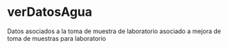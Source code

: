 # verDatosAgua
Datos asociados a la toma de muestra de laboratorio asociado a mejora de toma de muestras para laboratorio
